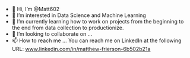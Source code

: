 - 👋 Hi, I’m @Matt602
- 👀 I’m interested in Data Science and Machine Learning
- 🌱 I’m currently learning how to work on projects from the beginning to the end from data collection to productionize.
- 💞️ I’m looking to collaborate on ...
- 📫 How to reach me ... You can reach me on LinkedIn at the following URL: www.linkedin.com/in/matthew-frierson-6b502b21a

<!---
Matt602/Matt602 is a ✨ special ✨ repository because its `README.md` (this file) appears on your GitHub profile.
You can click the Preview link to take a look at your changes.
--->
